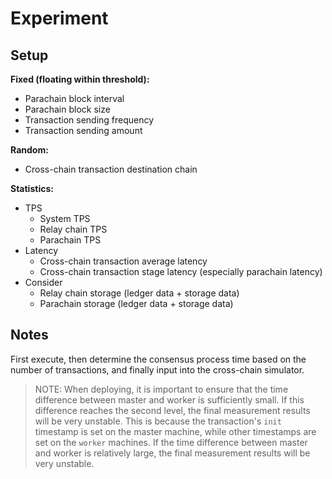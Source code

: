 # Experiment

## Setup

**Fixed (floating within threshold):**
- Parachain block interval
- Parachain block size
- Transaction sending frequency
- Transaction sending amount

**Random:**
- Cross-chain transaction destination chain

**Statistics:**
- TPS
  - System TPS
  - Relay chain TPS
  - Parachain TPS
- Latency
  - Cross-chain transaction average latency
  - Cross-chain transaction stage latency (especially parachain latency)
- Consider
  - Relay chain storage (ledger data + storage data)
  - Parachain storage (ledger data + storage data)


## Notes

First execute, then determine the consensus process time based on the number of transactions, and finally input into the cross-chain simulator.

> NOTE: When deploying, it is important to ensure that the time difference between master and worker is sufficiently small. If this difference reaches the second level, the final measurement results will be very unstable. This is because the transaction's `init` timestamp is set on the master machine, while other timestamps are set on the `worker` machines. If the time difference between master and worker is relatively large, the final measurement results will be very unstable.
